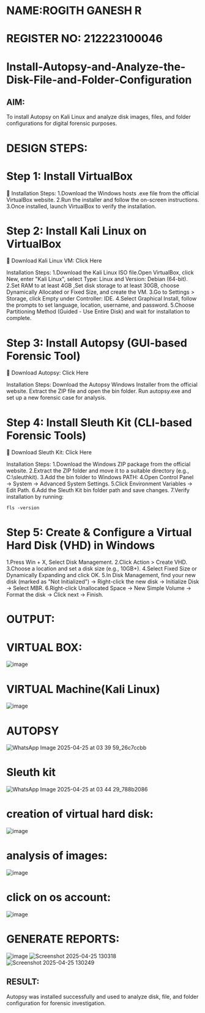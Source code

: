# NAME:ROGITH GANESH R
# REGISTER NO: 212223100046
# Install-Autopsy-and-Analyze-the-Disk-File-and-Folder-Configuration
## AIM:
To install Autopsy on Kali Linux and analyze disk images, files, and folder configurations for digital forensic purposes.


# DESIGN STEPS:
# Step 1: Install VirtualBox
🔗
Installation Steps:
1.Download the Windows hosts .exe file from the official VirtualBox website.
2.Run the installer and follow the on-screen instructions.
3.Once installed, launch VirtualBox to verify the installation.

# Step 2: Install Kali Linux on VirtualBox
🔗 Download Kali Linux VM: Click Here

Installation Steps:
1.Download the Kali Linux ISO file.Open VirtualBox, click New, enter "Kali Linux", select Type: Linux and Version: Debian (64-bit).
2.Set RAM to at least 4GB ,Set disk storage to at least 30GB, choose Dynamically Allocated or Fixed Size, and create the VM.
3.Go to Settings > Storage, click Empty under Controller: IDE.
4.Select Graphical Install, follow the prompts to set language, location, username, and password.
5.Choose Partitioning Method (Guided - Use Entire Disk) and wait for installation to complete.

# Step 3: Install Autopsy (GUI-based Forensic Tool)
🔗 Download Autopsy: Click Here

Installation Steps:
Download the Autopsy Windows Installer from the official website.
Extract the ZIP file and open the bin folder.
Run autopsy.exe and set up a new forensic case for analysis.

# Step 4: Install Sleuth Kit (CLI-based Forensic Tools)
🔗 Download Sleuth Kit: Click Here

Installation Steps:
1.Download the Windows ZIP package from the official website.
2.Extract the ZIP folder and move it to a suitable directory (e.g., C:\sleuthkit).
3.Add the bin folder to Windows PATH:
4.Open Control Panel → System → Advanced System Settings.
5.Click Environment Variables → Edit Path.
6.Add the Sleuth Kit bin folder path and save changes.
7.Verify installation by running:
```
fls -version
```
# Step 5: Create & Configure a Virtual Hard Disk (VHD) in Windows
1.Press Win + X, Select Disk Management.
2.Click Action > Create VHD.
3.Choose a location and set a disk size (e.g., 10GB+).
4.Select Fixed Size or Dynamically Expanding and click OK.
5.In Disk Management, find your new disk (marked as "Not Initialized") -> Right-click the new disk → Initialize Disk → Select MBR.
6.Right-click Unallocated Space → New Simple Volume → Format the disk -> Click next → Finish.

# OUTPUT:
# VIRTUAL BOX:
![image](https://github.com/user-attachments/assets/2668afca-d2e4-44cb-987f-52f1101fde32)

# VIRTUAL Machine(Kali Linux)
![image](https://github.com/user-attachments/assets/7cd5bb13-b5ed-4a4a-9cb8-b90b0dd1de54)

# AUTOPSY
![WhatsApp Image 2025-04-25 at 03 39 59_26c7ccbb](https://github.com/user-attachments/assets/30066df7-3f3f-4ea4-b7fd-9b6b7e5f9a2b)

# Sleuth kit
![WhatsApp Image 2025-04-25 at 03 44 29_788b2086](https://github.com/user-attachments/assets/3b1a068c-aa6b-41a8-9d1f-766e135da179)

# creation of virtual hard disk:
![image](https://github.com/user-attachments/assets/fa31f693-4cb1-45e4-8bf6-722de0cfa95c)



# analysis of images:
![image](https://github.com/user-attachments/assets/9b0b3d1a-9f2c-44d2-8c9c-bb843d0c3ac7)

# click on os account:
![image](https://github.com/user-attachments/assets/f5cf71ae-1c5a-461b-861b-7619c71e3ee6)

# GENERATE REPORTS:

![image](https://github.com/user-attachments/assets/188b8ab6-645a-45c6-9bef-75bc77c71330)
![Screenshot 2025-04-25 130318](https://github.com/user-attachments/assets/42e3aaf4-4f15-41a7-a563-05d5ec56ee51)
![Screenshot 2025-04-25 130249](https://github.com/user-attachments/assets/ba93a123-5da4-4818-8a9b-d81a500783df)







## RESULT:
Autopsy was installed successfully and used to analyze disk, file, and folder configuration for forensic investigation.
